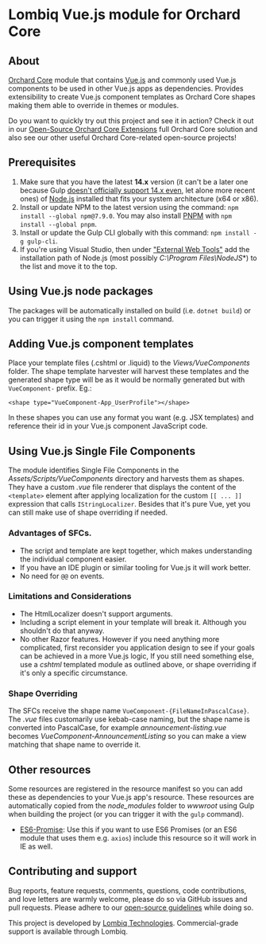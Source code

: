 # Lombiq Vue.js module for Orchard Core



## About

[Orchard Core](http://orchardproject.net/) module that contains [Vue.js](https://vuejs.org/) and commonly used Vue.js components to be used in other Vue.js apps as dependencies. Provides extensibility to create Vue.js component templates as Orchard Core shapes making them able to override in themes or modules.

Do you want to quickly try out this project and see it in action? Check it out in our [Open-Source Orchard Core Extensions](https://github.com/Lombiq/Open-Source-Orchard-Core-Extensions) full Orchard Core solution and also see our other useful Orchard Core-related open-source projects!


## Prerequisites

1. Make sure that you have the latest **14.x** version (it can't be a later one because Gulp [doesn't officially support 14.x even](https://github.com/gulpjs/gulp/discussions/2649), let alone more recent ones) of [Node.js](https://nodejs.org/en/) installed that fits your system architecture (x64 or x86).
2. Install or update NPM to the latest version using the command: `npm install --global npm@7.9.0`. You may also install [PNPM](https://pnpm.io/) with `npm install --global pnpm`.
3. Install or update the Gulp CLI globally with this command: `npm install -g gulp-cli`.
3. If you're using Visual Studio, then under ["External Web Tools"](https://devblogs.microsoft.com/dotnet/customize-external-web-tools-in-visual-studio-2015/) add the installation path of Node.js (most possibly *C:\Program Files\NodeJS**) to the list and move it to the top.


## Using Vue.js node packages

The packages will be automatically installed on build (i.e. `dotnet build`) or you can trigger it using the `npm install` command.


## Adding Vue.js component templates

Place your template files (.cshtml or .liquid) to the *Views/VueComponents* folder. The shape template harvester will harvest these templates and the generated shape type will be as it would be normally generated but with `VueComponent-` prefix. Eg.:

    <shape type="VueComponent-App_UserProfile"></shape>

In these shapes you can use any format you want (e.g. JSX templates) and reference their id in your Vue.js component JavaScript code.


## Using Vue.js Single File Components

The module identifies Single File Components in the _Assets/Scripts/VueComponents_ directory and harvests them as shapes. They have a custom _.vue_ file renderer that displays the content of the `<template>` element after applying localization for the custom `[[ ... ]]` expression that calls `IStringLocalizer`. Besides that it's pure Vue, yet you can still make use of shape overriding if needed.


### Advantages of SFCs.

- The script and template are kept together, which makes understanding the individual component easier.
- If you have an IDE plugin or similar tooling for Vue.js it will work better.
- No need for `@@` on events.


### Limitations and Considerations
- The HtmlLocalizer doesn't support arguments.
- Including a script element in your template will break it. Although you shouldn't do that anyway.
- No other Razor features. However if you need anything more complicated, first reconsider you application design to see if your goals can be achieved in a more Vue.js logic, If you still need something else, use a _cshtml_ templated module as outlined above, or shape overriding if it's only a specific circumstance.


### Shape Overriding

The SFCs receive the shape name `VueComponent-{FileNameInPascalCase}`. The _.vue_ files customarily use kebab-case naming, but the shape name is converted into PascalCase, for example _announcement-listing.vue_ becomes _VueComponent-AnnouncementListing_ so you can make a view matching that shape name to override it.


## Other resources

Some resources are registered in the resource manifest so you can add these as dependencies to your Vue.js app's resource. These resources are automatically copied from the *node_modules* folder to *wwwroot* using Gulp when building the project (or you can trigger it with the `gulp` command).

- [ES6-Promise](https://www.npmjs.com/package/es6-promise): Use this if you want to use ES6 Promises (or an ES6 module that uses them e.g. `axios`) include this resource so it will work in IE as well.


## Contributing and support

Bug reports, feature requests, comments, questions, code contributions, and love letters are warmly welcome, please do so via GitHub issues and pull requests. Please adhere to our [open-source guidelines](https://lombiq.com/open-source-guidelines) while doing so.

This project is developed by [Lombiq Technologies](https://lombiq.com/). Commercial-grade support is available through Lombiq.
